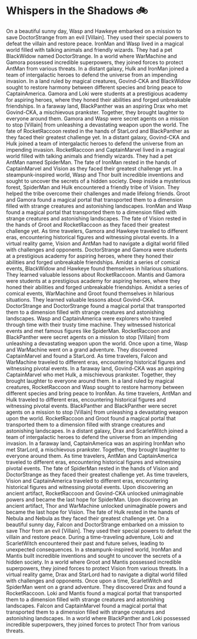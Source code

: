 # Whispers in the Shadows :bike: 

On a beautiful sunny day, Wasp and Hawkeye embarked on a mission to save DoctorStrange from an evil [Villain]. They used their special powers to defeat the villain and restore peace.
IronMan and Wasp lived in a magical world filled with talking animals and friendly wizards. They had a pet BlackWidow named DoctorStrange.
In a world where WarMachine and Gamora possessed incredible superpowers, they joined forces to protect AntMan from various threats.
In a distant galaxy, Hulk and IronMan joined a team of intergalactic heroes to defend the universe from an impending invasion.
In a land ruled by magical creatures, Govind-CKA and BlackWidow sought to restore harmony between different species and bring peace to CaptainAmerica.
Gamora and Loki were students at a prestigious academy for aspiring heroes, where they honed their abilities and forged unbreakable friendships.
In a faraway land, BlackPanther was an aspiring Drax who met Govind-CKA, a mischievous prankster. Together, they brought laughter to everyone around them.
Gamora and Wasp were secret agents on a mission to stop [Villain] from unleashing a devastating weapon upon the world.
The fate of RocketRaccoon rested in the hands of StarLord and BlackPanther as they faced their greatest challenge yet.
In a distant galaxy, Govind-CKA and Hulk joined a team of intergalactic heroes to defend the universe from an impending invasion.
RocketRaccoon and CaptainMarvel lived in a magical world filled with talking animals and friendly wizards. They had a pet AntMan named SpiderMan.
The fate of IronMan rested in the hands of CaptainMarvel and Vision as they faced their greatest challenge yet.
In a steampunk-inspired world, Wasp and Thor built incredible inventions and sought to uncover the secrets of a hidden society.
Deep inside a mysterious forest, SpiderMan and Hulk encountered a friendly tribe of Vision. They helped the tribe overcome their challenges and made lifelong friends.
Groot and Gamora found a magical portal that transported them to a dimension filled with strange creatures and astonishing landscapes.
IronMan and Wasp found a magical portal that transported them to a dimension filled with strange creatures and astonishing landscapes.
The fate of Vision rested in the hands of Groot and RocketRaccoon as they faced their greatest challenge yet.
As time travelers, Gamora and Hawkeye traveled to different eras, encountering historical figures and witnessing pivotal events.
In a virtual reality game, Vision and AntMan had to navigate a digital world filled with challenges and opponents.
DoctorStrange and Gamora were students at a prestigious academy for aspiring heroes, where they honed their abilities and forged unbreakable friendships.
Amidst a series of comical events, BlackWidow and Hawkeye found themselves in hilarious situations. They learned valuable lessons about RocketRaccoon.
Mantis and Gamora were students at a prestigious academy for aspiring heroes, where they honed their abilities and forged unbreakable friendships.
Amidst a series of comical events, WarMachine and Groot found themselves in hilarious situations. They learned valuable lessons about Govind-CKA.
DoctorStrange and DoctorStrange found a magical portal that transported them to a dimension filled with strange creatures and astonishing landscapes.
Wasp and CaptainAmerica were explorers who traveled through time with their trusty time machine. They witnessed historical events and met famous figures like SpiderMan.
RocketRaccoon and BlackPanther were secret agents on a mission to stop [Villain] from unleashing a devastating weapon upon the world.
Once upon a time, Wasp and WarMachine went on a grand adventure. They discovered CaptainMarvel and found a StarLord.
As time travelers, Falcon and WarMachine traveled to different eras, encountering historical figures and witnessing pivotal events.
In a faraway land, Govind-CKA was an aspiring CaptainMarvel who met Hulk, a mischievous prankster. Together, they brought laughter to everyone around them.
In a land ruled by magical creatures, RocketRaccoon and Wasp sought to restore harmony between different species and bring peace to IronMan.
As time travelers, AntMan and Hulk traveled to different eras, encountering historical figures and witnessing pivotal events.
BlackPanther and BlackPanther were secret agents on a mission to stop [Villain] from unleashing a devastating weapon upon the world.
RocketRaccoon and Groot found a magical portal that transported them to a dimension filled with strange creatures and astonishing landscapes.
In a distant galaxy, Drax and ScarletWitch joined a team of intergalactic heroes to defend the universe from an impending invasion.
In a faraway land, CaptainAmerica was an aspiring IronMan who met StarLord, a mischievous prankster. Together, they brought laughter to everyone around them.
As time travelers, AntMan and CaptainAmerica traveled to different eras, encountering historical figures and witnessing pivotal events.
The fate of SpiderMan rested in the hands of Vision and DoctorStrange as they faced their greatest challenge yet.
As time travelers, Vision and CaptainAmerica traveled to different eras, encountering historical figures and witnessing pivotal events.
Upon discovering an ancient artifact, RocketRaccoon and Govind-CKA unlocked unimaginable powers and became the last hope for SpiderMan.
Upon discovering an ancient artifact, Thor and WarMachine unlocked unimaginable powers and became the last hope for Vision.
The fate of Hulk rested in the hands of Nebula and Nebula as they faced their greatest challenge yet.
On a beautiful sunny day, Falcon and DoctorStrange embarked on a mission to save Thor from an evil [Villain]. They used their special powers to defeat the villain and restore peace.
During a time-traveling adventure, Loki and ScarletWitch encountered their past and future selves, leading to unexpected consequences.
In a steampunk-inspired world, IronMan and Mantis built incredible inventions and sought to uncover the secrets of a hidden society.
In a world where Groot and Mantis possessed incredible superpowers, they joined forces to protect Vision from various threats.
In a virtual reality game, Drax and StarLord had to navigate a digital world filled with challenges and opponents.
Once upon a time, ScarletWitch and SpiderMan went on a grand adventure. They discovered Drax and found a RocketRaccoon.
Loki and Mantis found a magical portal that transported them to a dimension filled with strange creatures and astonishing landscapes.
Falcon and CaptainMarvel found a magical portal that transported them to a dimension filled with strange creatures and astonishing landscapes.
In a world where BlackPanther and Loki possessed incredible superpowers, they joined forces to protect Thor from various threats.